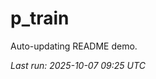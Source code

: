 # p_train

Auto-updating README demo.

<!--START_SECTION:status-->
_Last run: 2025-10-07 09:25 UTC_
<!--END_SECTION:status-->



















































































































































































































































































































































































































































































































































































































































































































































































































































































































































































































































